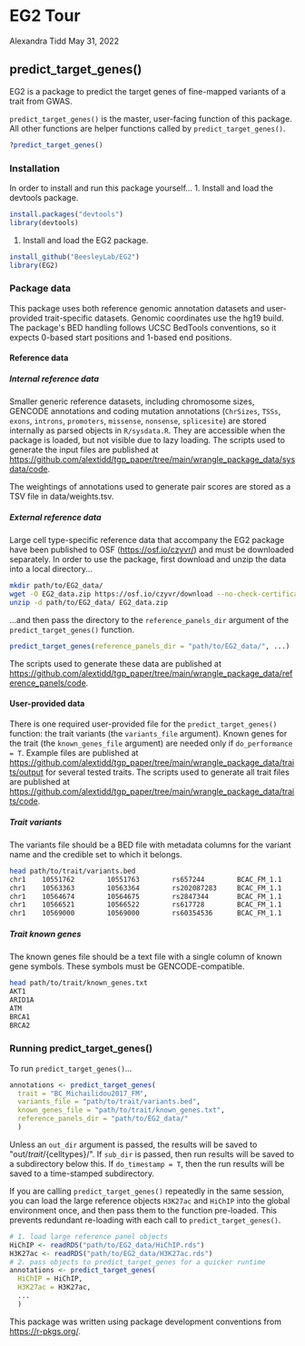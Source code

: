 EG2 Tour
================
Alexandra Tidd
May 31, 2022

## predict\_target\_genes()

EG2 is a package to predict the target genes of fine-mapped variants of a trait from GWAS.

`predict_target_genes()` is the master, user-facing function of this package. All other functions are helper functions called by `predict_target_genes()`.

``` r
?predict_target_genes()
```

### Installation

In order to install and run this package yourself... 1. Install and load the devtools package.

``` r
install.packages("devtools")
library(devtools)
```

1.  Install and load the EG2 package.

``` r
install_github("BeesleyLab/EG2")
library(EG2)
```

### Package data

This package uses both reference genomic annotation datasets and user-provided trait-specific datasets. Genomic coordinates use the hg19 build. The package's BED handling follows UCSC BedTools conventions, so it expects 0-based start positions and 1-based end positions.

#### Reference data

##### Internal reference data

Smaller generic reference datasets, including chromosome sizes, GENCODE annotations and coding mutation annotations (`ChrSizes`, `TSSs`, `exons`, `introns`, `promoters`, `missense`, `nonsense`, `splicesite`) are stored internally as parsed objects in `R/sysdata.R`. They are accessible when the package is loaded, but not visible due to lazy loading. The scripts used to generate the input files are published at <https://github.com/alextidd/tgp_paper/tree/main/wrangle_package_data/sysdata/code>.

The weightings of annotations used to generate pair scores are stored as a TSV file in data/weights.tsv.

##### External reference data

Large cell type-specific reference data that accompany the EG2 package have been published to OSF (<https://osf.io/czyvr/>) and must be downloaded separately. In order to use the package, first download and unzip the data into a local directory...

``` bash
mkdir path/to/EG2_data/
wget -O EG2_data.zip https://osf.io/czyvr/download --no-check-certificate
unzip -d path/to/EG2_data/ EG2_data.zip
```

...and then pass the directory to the `reference_panels_dir` argument of the `predict_target_genes()` function.

``` r
predict_target_genes(reference_panels_dir = "path/to/EG2_data/", ...)
```

The scripts used to generate these data are published at <https://github.com/alextidd/tgp_paper/tree/main/wrangle_package_data/reference_panels/code>.

#### User-provided data

There is one required user-provided file for the `predict_target_genes()` function: the trait variants (the `variants_file` argument). Known genes for the trait (the `known_genes_file` argument) are needed only if `do_performance = T`. Example files are published at <https://github.com/alextidd/tgp_paper/tree/main/wrangle_package_data/traits/output> for several tested traits. The scripts used to generate all trait files are published at <https://github.com/alextidd/tgp_paper/tree/main/wrangle_package_data/traits/code>.

##### Trait variants

The variants file should be a BED file with metadata columns for the variant name and the credible set to which it belongs.

``` bash
head path/to/trait/variants.bed
chr1    10551762        10551763        rs657244        BCAC_FM_1.1
chr1    10563363        10563364        rs202087283     BCAC_FM_1.1
chr1    10564674        10564675        rs2847344       BCAC_FM_1.1
chr1    10566521        10566522        rs617728        BCAC_FM_1.1
chr1    10569000        10569000        rs60354536      BCAC_FM_1.1
```

##### Trait known genes

The known genes file should be a text file with a single column of known gene symbols. These symbols must be GENCODE-compatible.

``` bash
head path/to/trait/known_genes.txt
AKT1
ARID1A
ATM
BRCA1
BRCA2
```

### Running predict\_target\_genes()

To run `predict_target_genes()`...

``` r
annotations <- predict_target_genes(
  trait = "BC_Michailidou2017_FM",
  variants_file = "path/to/trait/variants.bed",
  known_genes_file = "path/to/trait/known_genes.txt",
  reference_panels_dir = "path/to/EG2_data/"
  )
```

Unless an `out_dir` argument is passed, the results will be saved to "out/${trait}/${celltypes}/". If `sub_dir` is passed, then run results will be saved to a subdirectory below this. If `do_timestamp = T`, then the run results will be saved to a time-stamped subdirectory.

If you are calling `predict_target_genes()` repeatedly in the same session, you can load the large reference objects `H3K27ac` and `HiChIP` into the global environment once, and then pass them to the function pre-loaded. This prevents redundant re-loading with each call to `predict_target_genes()`.

``` r
# 1. load large reference panel objects
HiChIP <- readRDS("path/to/EG2_data/HiChIP.rds")
H3K27ac <- readRDS("path/to/EG2_data/H3K27ac.rds")
# 2. pass objects to predict_target_genes for a quicker runtime
annotations <- predict_target_genes(
  HiChIP = HiChIP,
  H3K27ac = H3K27ac,
  ...
  )
```

This package was written using package development conventions from <https://r-pkgs.org/>.
